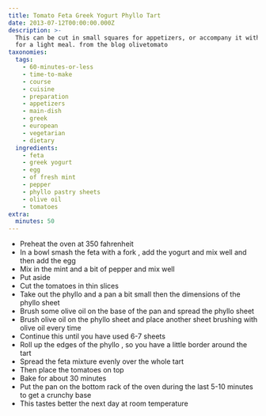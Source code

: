 ```yaml
---
title: Tomato Feta Greek Yogurt Phyllo Tart
date: 2013-07-12T00:00:00.000Z
description: >-
  This can be cut in small squares for appetizers, or accompany it with a salad
  for a light meal. from the blog olivetomato
taxonomies:
  tags:
    - 60-minutes-or-less
    - time-to-make
    - course
    - cuisine
    - preparation
    - appetizers
    - main-dish
    - greek
    - european
    - vegetarian
    - dietary
  ingredients:
    - feta
    - greek yogurt
    - egg
    - of fresh mint
    - pepper
    - phyllo pastry sheets
    - olive oil
    - tomatoes
extra:
  minutes: 50
---
```

 - Preheat the oven at 350 fahrenheit
 - In a bowl smash the feta with a fork , add the yogurt and mix well and then add the egg
 - Mix in the mint and a bit of pepper and mix well
 - Put aside
 - Cut the tomatoes in thin slices
 - Take out the phyllo and a pan a bit small then the dimensions of the phyllo sheet
 - Brush some olive oil on the base of the pan and spread the phyllo sheet
 - Brush olive oil on the phyllo sheet and place another sheet brushing with olive oil every time
 - Continue this until you have used 6-7 sheets
 - Roll up the edges of the phyllo , so you have a little border around the tart
 - Spread the feta mixture evenly over the whole tart
 - Then place the tomatoes on top
 - Bake for about 30 minutes
 - Put the pan on the bottom rack of the oven during the last 5-10 minutes to get a crunchy base
 - This tastes better the next day at room temperature
